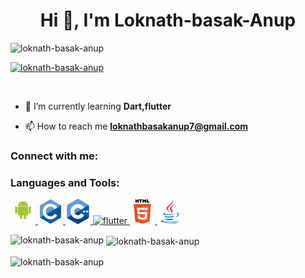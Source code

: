 <h1 align="center">Hi 👋, I'm Loknath-basak-Anup</h1>
<p align="left"> <img src="https://komarev.com/ghpvc/?username=loknath-basak-anup&label=Profile%20views&color=0e75b6&style=flat" alt="loknath-basak-anup" /> </p>

<p align="left"> <a href="https://github.com/ryo-ma/github-profile-trophy"><img src="https://github-profile-trophy.vercel.app/?username=loknath-basak-anup" alt="loknath-basak-anup" /></a> </p>

<p align="left"> <a href="https://twitter.com/" target="blank"><img src="https://img.shields.io/twitter/follow/?logo=twitter&style=for-the-badge" alt="" /></a> </p>

- 🌱 I’m currently learning **Dart,flutter**

- 📫 How to reach me **loknathbasakanup7@gmail.com**

<h3 align="left">Connect with me:</h3>
<p align="left">
</p>

<h3 align="left">Languages and Tools:</h3>
<p align="left"> <a href="https://developer.android.com" target="_blank" rel="noreferrer"> <img src="https://raw.githubusercontent.com/devicons/devicon/master/icons/android/android-original-wordmark.svg" alt="android" width="40" height="40"/> </a> <a href="https://www.cprogramming.com/" target="_blank" rel="noreferrer"> <img src="https://raw.githubusercontent.com/devicons/devicon/master/icons/c/c-original.svg" alt="c" width="40" height="40"/> </a> <a href="https://www.w3schools.com/cpp/" target="_blank" rel="noreferrer"> <img src="https://raw.githubusercontent.com/devicons/devicon/master/icons/cplusplus/cplusplus-original.svg" alt="cplusplus" width="40" height="40"/> </a> <a href="https://flutter.dev" target="_blank" rel="noreferrer"> <img src="https://www.vectorlogo.zone/logos/flutterio/flutterio-icon.svg" alt="flutter" width="40" height="40"/> </a> <a href="https://www.w3.org/html/" target="_blank" rel="noreferrer"> <img src="https://raw.githubusercontent.com/devicons/devicon/master/icons/html5/html5-original-wordmark.svg" alt="html5" width="40" height="40"/> </a> <a href="https://www.java.com" target="_blank" rel="noreferrer"> <img src="https://raw.githubusercontent.com/devicons/devicon/master/icons/java/java-original.svg" alt="java" width="40" height="40"/> </a> </p>

<p><img align="left" src="https://github-readme-stats.vercel.app/api/top-langs?username=loknath-basak-anup&show_icons=true&locale=en&layout=compact" alt="loknath-basak-anup" /></p>

<p>&nbsp;<img align="center" src="https://github-readme-stats.vercel.app/api?username=loknath-basak-anup&show_icons=true&locale=en" alt="loknath-basak-anup" /></p>

<p><img align="center" src="https://github-readme-streak-stats.herokuapp.com/?user=loknath-basak-anup&" alt="loknath-basak-anup" /></p>
